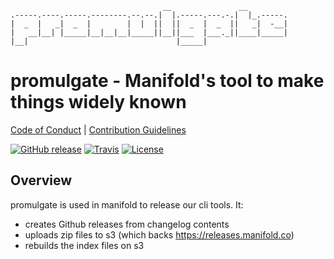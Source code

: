 ```
                                  __               __
.-----.----.-----.--------.--.--.|  |.-----.---.-.|  |_.-----.
|  _  |   _|  _  |        |  |  ||  ||  _  |  _  ||   _|  -__|
|   __|__| |_____|__|__|__|_____||__||___  |___._||____|_____|
|__|                                 |_____|
```

# promulgate - Manifold's tool to make things widely known

[Code of Conduct](./CODE_OF_CONDUCT.md) |
[Contribution Guidelines](./.github/CONTRIBUTING.md)

[![GitHub release](https://img.shields.io/github/tag/manifoldco/promulgate.svg?label=latest)](https://github.com/manifoldco/promulgate/releases)
[![Travis](https://img.shields.io/travis/manifoldco/promulgate/master.svg)](https://travis-ci.org/manifoldco/promulgate)
[![License](https://img.shields.io/badge/license-BSD-blue.svg)](./LICENSE.md)

## Overview

promulgate is used in manifold to release our cli tools. It:
- creates Github releases from changelog contents
- uploads zip files to s3 (which backs https://releases.manifold.co)
- rebuilds the index files on s3
